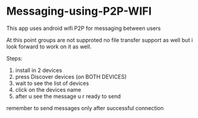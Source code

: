 # Messaging-using-P2P-WIFI
This app uses android wifi P2P for messaging between users

At this point groups are not supproted no file transfer support as well but i look forward to work on it as well.

Steps:
1) install in 2 devices
2) press Discover devices (on BOTH DEVICES)
3) wait to see the list of devices
4) click on the devices name
5) after u see the message u r ready to send

remember to send messages only after successful connection


